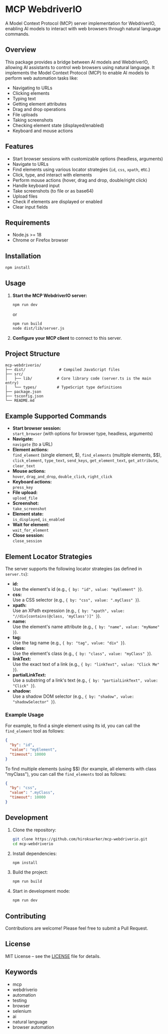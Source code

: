 # MCP WebdriverIO

A Model Context Protocol (MCP) server implementation for WebdriverIO, enabling AI models to interact with web browsers through natural language commands.

## Overview

This package provides a bridge between AI models and WebdriverIO, allowing AI assistants to control web browsers using natural language. It implements the Model Context Protocol (MCP) to enable AI models to perform web automation tasks like:

- Navigating to URLs
- Clicking elements
- Typing text
- Getting element attributes
- Drag and drop operations
- File uploads
- Taking screenshots
- Checking element state (displayed/enabled)
- Keyboard and mouse actions

## Features

- Start browser sessions with customizable options (headless, arguments)
- Navigate to URLs
- Find elements using various locator strategies (`id`, `css`, `xpath`, etc.)
- Click, type, and interact with elements
- Perform mouse actions (hover, drag and drop, double/right click)
- Handle keyboard input
- Take screenshots (to file or as base64)
- Upload files
- Check if elements are displayed or enabled
- Clear input fields

## Requirements

- Node.js >= 18
- Chrome or Firefox browser

## Installation

```bash
npm install
```

## Usage

1. **Start the MCP WebdriverIO server:**
   ```bash
   npm run dev
   ```
   or
   ```bash
   npm run build
   node dist/lib/server.js
   ```

2. **Configure your MCP client** to connect to this server.

## Project Structure

```
mcp-webdriverio/
├── dist/               # Compiled JavaScript files
├── src/
│   ├── lib/           # Core library code (server.ts is the main entry)
│   └── types/         # TypeScript type definitions
├── package.json
├── tsconfig.json
└── README.md
```

## Example Supported Commands

- **Start browser session:**  
  `start_browser` (with options for browser type, headless, arguments)
- **Navigate:**  
  `navigate` (to a URL)
- **Element actions:**  
  `find_element` (single element, $), `find_elements` (multiple elements, $$), `click_element`, `type_text`, `send_keys`, `get_element_text`, `get_attribute`, `clear_text`
- **Mouse actions:**  
  `hover`, `drag_and_drop`, `double_click`, `right_click`
- **Keyboard actions:**  
  `press_key`
- **File upload:**  
  `upload_file`
- **Screenshot:**  
  `take_screenshot`
- **Element state:**  
  `is_displayed`, `is_enabled`
- **Wait for element:**  
  `wait_for_element`
- **Close session:**  
  `close_session`

## Element Locator Strategies

The server supports the following locator strategies (as defined in `server.ts`):

- **id:**  
  Use the element's id (e.g., `{ by: "id", value: "myElement" }`).
- **css:**  
  Use a CSS selector (e.g., `{ by: "css", value: ".myClass" }`).
- **xpath:**  
  Use an XPath expression (e.g., `{ by: "xpath", value: "//div[contains(@class, 'myClass')]" }`).
- **name:**  
  Use the element's name attribute (e.g., `{ by: "name", value: "myName" }`).
- **tag:**  
  Use the tag name (e.g., `{ by: "tag", value: "div" }`).
- **class:**  
  Use the element's class (e.g., `{ by: "class", value: "myClass" }`).
- **linkText:**  
  Use the exact text of a link (e.g., `{ by: "linkText", value: "Click Me" }`).
- **partialLinkText:**  
  Use a substring of a link's text (e.g., `{ by: "partialLinkText", value: "Click" }`).
- **shadow:**  
  Use a shadow DOM selector (e.g., `{ by: "shadow", value: "shadowSelector" }`).

### Example Usage

For example, to find a single element using its id, you can call the `find_element` tool as follows:

```json
{
  "by": "id",
  "value": "myElement",
  "timeout": 10000
}
```

To find multiple elements (using $$) (for example, all elements with class "myClass"), you can call the `find_elements` tool as follows:

```json
{
  "by": "css",
  "value": ".myClass",
  "timeout": 10000
}
```

## Development

1. Clone the repository:
   ```bash
   git clone https://github.com/hiroksarker/mcp-webdriverio.git
   cd mcp-webdriverio
   ```
2. Install dependencies:
   ```bash
   npm install
   ```
3. Build the project:
   ```bash
   npm run build
   ```
4. Start in development mode:
   ```bash
   npm run dev
   ```

## Contributing

Contributions are welcome! Please feel free to submit a Pull Request.

## License

MIT License – see the [LICENSE](LICENSE) file for details.

## Keywords

- mcp
- webdriverio
- automation
- testing
- browser
- selenium
- ai
- natural language
- browser automation